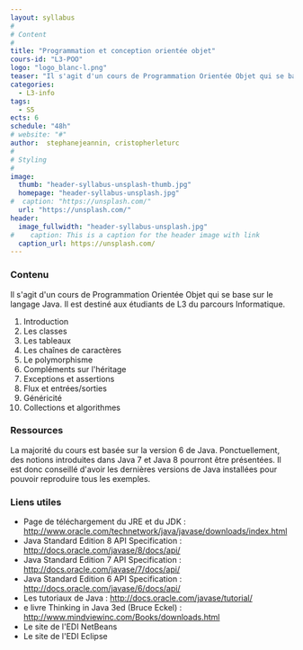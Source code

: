 ```yaml
---
layout: syllabus
#
# Content
#
title: "Programmation et conception orientée objet"
cours-id: "L3-POO"
logo: "logo_blanc-l.png"
teaser: "Il s'agit d'un cours de Programmation Orientée Objet qui se base sur le langage Java."
categories:
  - L3-info
tags:
  - S5
ects: 6
schedule: "48h"
# website: "#"
author:  stephanejeannin, cristopherleturc
#
# Styling
#
image:
  thumb: "header-syllabus-unsplash-thumb.jpg"
  homepage: "header-syllabus-unsplash.jpg"
#  caption: "https://unsplash.com/"
  url: "https://unsplash.com/"
header:
  image_fullwidth: "header-syllabus-unsplash.jpg"
#    caption: This is a caption for the header image with link
  caption_url: https://unsplash.com/
---
```


###  Contenu ###

Il s'agit d'un cours de Programmation Orientée Objet qui se base sur le langage Java. Il est destiné aux étudiants de L3 du parcours Informatique.

1. Introduction
2. Les classes
3. Les tableaux
4. Les chaînes de caractères
5. Le polymorphisme
6. Compléments sur l'héritage
7. Exceptions et assertions
8. Flux et entrées/sorties
9. Généricité
10. Collections et algorithmes


###  Ressources ###

La majorité du cours est basée sur la version 6 de Java. Ponctuellement, des notions introduites dans Java 7 et Java 8 pourront être présentées. Il est donc conseillé d'avoir les dernières versions de Java installées pour pouvoir reproduire tous les exemples.

### Liens utiles

- Page de téléchargement du JRE et du JDK : http://www.oracle.com/technetwork/java/javase/downloads/index.html
- Java Standard Edition 8 API Specification : http://docs.oracle.com/javase/8/docs/api/
- Java Standard Edition 7 API Specification : http://docs.oracle.com/javase/7/docs/api/
- Java Standard Edition 6 API Specification : http://docs.oracle.com/javase/6/docs/api/
- Les tutoriaux de Java : http://docs.oracle.com/javase/tutorial/
- e livre Thinking in Java 3ed (Bruce Eckel) : http://www.mindviewinc.com/Books/downloads.html
- Le site de l'EDI NetBeans
- Le site de l'EDI Eclipse
